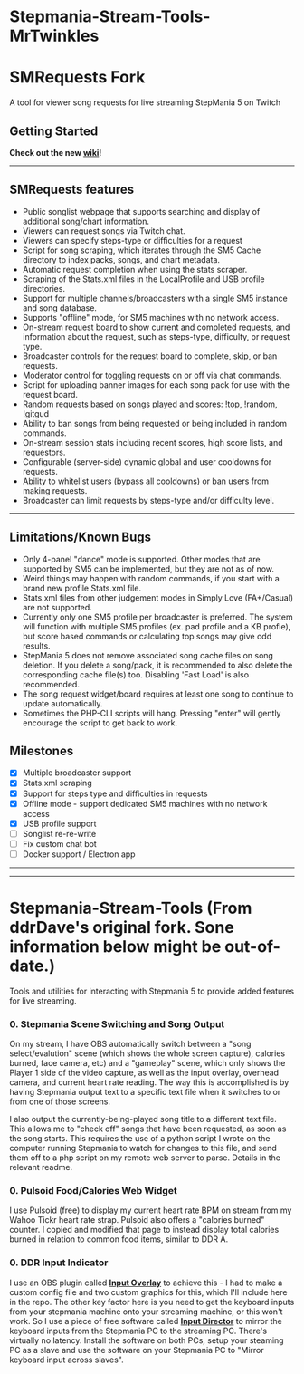 # Stepmania-Stream-Tools-MrTwinkles
# SMRequests Fork
A tool for viewer song requests for live streaming StepMania 5 on Twitch
## Getting Started
**Check out the new [wiki](https://github.com/MrTwinkles47/Stepmania-Stream-Tools-MrTwinkles/wiki/Getting-Started)!**

---
## SMRequests features
* Public songlist webpage that supports searching and display of additional song/chart information.
* Viewers can request songs via Twitch chat.
* Viewers can specify steps-type or difficulties for a request
* Script for song scraping, which iterates through the SM5 Cache directory to index packs, songs, and chart metadata.
* Automatic request completion when using the stats scraper.
* Scraping of the Stats.xml files in the LocalProfile and USB profile directories.
* Support for multiple channels/broadcasters with a single SM5 instance and song database.
* Supports "offline" mode, for SM5 machines with no network access.
* On-stream request board to show current and completed requests, and information about the request, such as steps-type, difficulty, or request type.
* Broadcaster controls for the request board to complete, skip, or ban requests.
* Moderator control for toggling requests on or off via chat commands.
* Script for uploading banner images for each song pack for use with the request board.
* Random requests based on songs played and scores: !top, !random, !gitgud
* Ability to ban songs from being requested or being included in random commands. 
* On-stream session stats including recent scores, high score lists, and requestors.
* Configurable (server-side) dynamic global and user cooldowns for requests.
* Ability to whitelist users (bypass all cooldowns) or ban users from making requests.
* Broadcaster can limit requests by steps-type and/or difficulty level.
---
## Limitations/Known Bugs
  * Only 4-panel "dance" mode is supported. Other modes that are supported by SM5 can be implemented, but they are not as of now.
  * Weird things may happen with random commands, if you start with a brand new profile Stats.xml file.
  * Stats.xml files from other judgement modes in Simply Love (FA+/Casual) are not supported.
  * Currently only one SM5 profile per broadcaster is preferred. The system will function with multiple SM5 profiles (ex. pad profile and a KB profle), but score based commands or calculating top songs may give odd results. 
  * StepMania 5 does not remove associated song cache files on song deletion. If you delete a song/pack, it is recommended to also delete the corresponding cache file(s) too. Disabling 'Fast Load' is also recommended.
  * The song request widget/board requires at least one song to continue to update automatically.
  * Sometimes the PHP-CLI scripts will hang. Pressing "enter" will gently encourage the script to get back to work.

## Milestones
 - [x] Multiple broadcaster support
 - [x] Stats.xml scraping
 - [x] Support for steps type and difficulties in requests
 - [x] Offline mode - support dedicated SM5 machines with no network access
 - [x] USB profile support
 - [ ] Songlist re-re-write
 - [ ] Fix custom chat bot
 - [ ] Docker support / Electron app

---
---

# Stepmania-Stream-Tools (From ddrDave's original fork. Sone information below might be out-of-date.)
Tools and utilities for interacting with Stepmania 5 to provide added features for live streaming.

### 0. Stepmania Scene Switching and Song Output
On my stream, I have OBS automatically switch between a "song select/evalution" scene (which shows the whole screen capture), calories burned, face camera, etc) and a "gameplay" scene, which only shows the Player 1 side of the video capture, as well as the input overlay, overhead camera, and current heart rate reading. The way this is accomplished is by having Stepmania output text to a specific text file when it switches to or from one of those screens.

I also output the currently-being-played song title to a different text file. This allows me to "check off" songs that have been requested, as soon as the song starts. This requires the use of a python script I wrote on the computer running Stepmania to watch for changes to this file, and send them off to a php script on my remote web server to parse. Details in the relevant readme.

### 0. Pulsoid Food/Calories Web Widget
I use Pulsoid (free) to display my current heart rate BPM on stream from my Wahoo Tickr heart rate strap. Pulsoid also offers a "calories burned" counter. I copied and modified that page to instead display total calories burned in relation to common food items, similar to DDR A.

### 0. DDR Input Indicator
I use an OBS plugin called **[Input Overlay](https://obsproject.com/forum/resources/input-overlay.552/)** to achieve this - I had to make a custom config file and two custom graphics for this, which I'll include here in the repo. The other key factor here is you need to get the keyboard inputs from your stepmania machine onto your streaming machine, or this won't work. So I use a piece of free software called **[Input Director](https://www.inputdirector.com)** to mirror the keyboard inputs from the Stepmania PC to the streaming PC. There's virtually no latency. Install the software on both PCs, setup your steaming PC as a slave and use the software on your Stepmania PC to "Mirror keyboard input across slaves".
